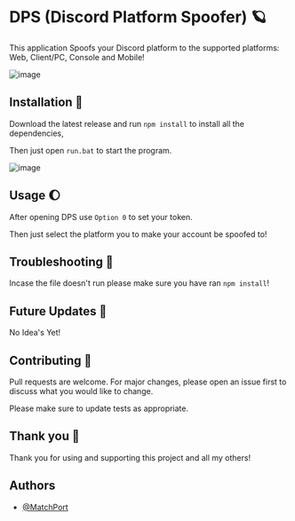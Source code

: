 
# DPS (Discord Platform Spoofer) 🪐

This application Spoofs your Discord platform to the supported platforms: Web, Client/PC, Console and Mobile!

![image](https://github.com/user-attachments/assets/261c167b-99a0-427d-8f15-e521d2020023)


## Installation 🌟

Download the latest release and run `npm install` to install all the dependencies,

Then just open `run.bat` to start the program.

![image](https://github.com/user-attachments/assets/ccc697a3-76f0-4fd1-8f72-e4613916a964)



    
## Usage 🌔

After opening DPS use `Option 0` to set your token.

Then just select the platform you to make your account be spoofed to!
## Troubleshooting 💫

Incase the file doesn't run please make sure you have ran `npm install`!
## Future Updates 🌠

No Idea's Yet!


## Contributing 📝

Pull requests are welcome. For major changes, please open an issue first to discuss what you would like to change.

Please make sure to update tests as appropriate.


## Thank you 💖

Thank you for using and supporting this project and all my others!
## Authors

- [@MatchPort](https://github.com/MatchPort)


